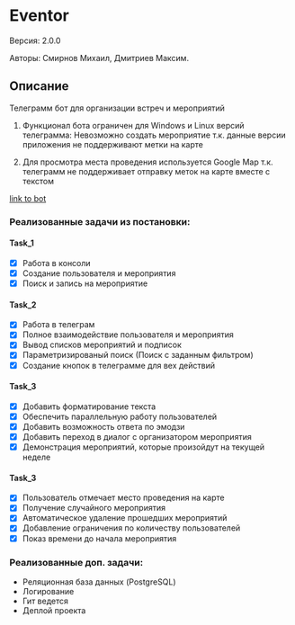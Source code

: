 # Eventor

Версия: 2.0.0

Авторы: Смирнов Михаил, Дмитриев Максим.

## Описание

Телеграмм бот для организации встреч и мероприятий

1)  Функционал бота ограничен для Windows и Linux версий телеграмма:
    Невозможно создать мероприятие т.к. данные версии приложения не поддерживают метки на карте
    
2)  Для просмотра места проведения используется Google Map
    т.к. телеграмм не поддерживает отправку меток на карте вместе с текстом

[link to bot](https://www.youtube.com/watch?v=dQw4w9WgXcQ&list=PLneRaqXoYlV10RUsU6uP-6cicVmwr0g2O&index=400)

### Реализованные задачи из постановки:

#### Task_1

- [x] Работа в консоли
- [x] Создание пользователя и мероприятия
- [x] Поиск и запись на мероприятие

#### Task_2

- [x] Работа в телеграм
- [x] Полное взаимодействие пользователя и мероприятия
- [x] Вывод списков мероприятий и подписок
- [x] Параметризированый поиск (Поиск с заданным фильтром)
- [x] Создание кнопок в телеграмме для вех действий

#### Task_3

- [x] Добавить форматирование текста
- [x] Обеспечить параллельную работу пользователей
- [x] Добавить возможность ответа по эмодзи
- [x] Добавить переход в диалог с организатором мероприятия
- [x] Демонстрация мероприятий, которые произойдут на текущей неделе

#### Task_3

- [x] Пользователь отмечает место проведения на карте
- [x] Получение случайного мероприятия
- [x] Автоматическое удаление прошедших мероприятий
- [x] Добавление ограничения по количеству пользователей
- [x] Показ времени до начала мероприятия

### Реализованные доп. задачи:

* Реляционная база данных (PostgreSQL)
* Логирование
* Гит ведется
* Деплой проекта